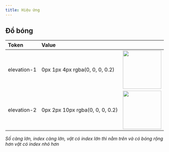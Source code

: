 ```yaml
---
title: Hiệu ứng
---
```


## Đổ bóng

| Token | Value |  |
|:---|:---|:---|
| elevation-1 | 0px 1px 4px rgba(0, 0, 0, 0.2) | <img src="/img/foundation/6-effect-1.png" width="120"/> |
| elevation-2 | 0px 2px 10px rgba(0, 0, 0, 0.2) | <img src="/img/foundation/6-effect-2.png" width="120"/> |
*Số càng lớn, index càng lớn, vật có index lớn thì nằm trên và có bóng rộng hơn vật có index nhỏ hơn*